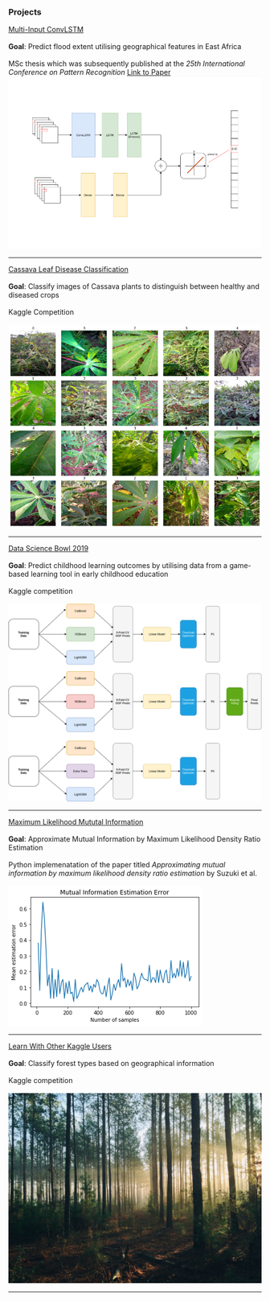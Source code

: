 ### Projects 

[Multi-Input ConvLSTM](/msc)
<br><br>
**Goal**: Predict flood extent utilising geographical features in East Africa
<br><br>
MSc thesis which was subsequently published at the *25th International Conference on Pattern Recognition* [Link to Paper](https://link.springer.com/chapter/10.1007/978-3-030-68780-9_8)
<br>
<img src="images/model_cropped.png?raw=true"/>

---

[Cassava Leaf Disease Classification](/cassava)
<br><br>
**Goal**: Classify images of Cassava plants to distinguish between healthy and diseased crops
<br><br>
Kaggle Competition
<br><br>
<img src="images/cassava.png?raw=true"/>

---

[Data Science Bowl 2019](/ds-bowl19)
<br><br>
**Goal**: Predict childhood learning outcomes by utilising data from a game-based learning tool in early childhood
education
<br><br>
Kaggle competition
<br><br>
<img src="images/ds-bowl19.png?raw=true"/>

---
[Maximum Likelihood Mututal Information](/mlmi)
<br><br>
**Goal**: Approximate Mutual Information by Maximum Likelihood Density Ratio Estimation
<br><br>
Python implemenatation of the paper titled *Approximating mutual information by maximum likelihood density ratio estimation* by Suzuki et al.
<br><br>
<img src="images/mlmi_example.png?raw=true"/>

---
[Learn With Other Kaggle Users](/forrest-kaggle.md)
<br><br>
**Goal**: Classify forest types based on geographical information
<br><br>
Kaggle competition
<br><br>
<img src="images/forrest.jpg?raw=true"/>

---
